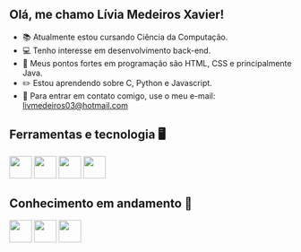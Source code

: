 ## Olá, me chamo Lívia Medeiros Xavier!

- 📚 Atualmente estou cursando Ciência da Computação.
- 💻 Tenho interesse em desenvolvimento back-end.
- 🧠 Meus pontos fortes em programação são HTML, CSS e principalmente Java.
- ✏️ Estou aprendendo sobre C, Python e Javascript.
- 📧 Para entrar em contato comigo, use o meu e-mail: livmedeiros03@hotmail.com

## Ferramentas e tecnologia 🖥️

<img src="https://cdn.jsdelivr.net/gh/devicons/devicon@latest/icons/java/java-original-wordmark.svg" width="40" height="40"/> <img src="https://cdn.jsdelivr.net/gh/devicons/devicon@latest/icons/html5/html5-original-wordmark.svg" width="40" height="40"/> <img src="https://cdn.jsdelivr.net/gh/devicons/devicon@latest/icons/css3/css3-original-wordmark.svg" width="40" height="40"/> <img src="https://cdn.jsdelivr.net/gh/devicons/devicon@latest/icons/git/git-original-wordmark.svg" width="40" height="40"/>
          
## Conhecimento em andamento 🚂

<img src="https://cdn.jsdelivr.net/gh/devicons/devicon@latest/icons/c/c-original.svg" width="40" height="40"/> <img src="https://cdn.jsdelivr.net/gh/devicons/devicon@latest/icons/python/python-original-wordmark.svg" width="40" height="40"/> <img src="https://cdn.jsdelivr.net/gh/devicons/devicon@latest/icons/javascript/javascript-original.svg" width="40" height="40"/>         
